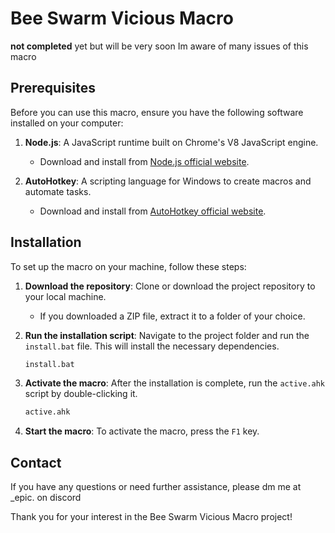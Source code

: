 # Bee Swarm Vicious Macro

**not completed** yet but will be very soon Im aware of many issues of this macro 

## Prerequisites

Before you can use this macro, ensure you have the following software installed on your computer:

1. **Node.js**: A JavaScript runtime built on Chrome's V8 JavaScript engine.
   - Download and install from [Node.js official website](https://nodejs.org/).

2. **AutoHotkey**: A scripting language for Windows to create macros and automate tasks.
   - Download and install from [AutoHotkey official website](https://www.autohotkey.com/download/ahk-install.exe).



## Installation

To set up the macro on your machine, follow these steps:

1. **Download the repository**: Clone or download the project repository to your local machine.
   - If you downloaded a ZIP file, extract it to a folder of your choice.

2. **Run the installation script**: Navigate to the project folder and run the `install.bat` file. This will install the necessary dependencies.
   ```sh
   install.bat
   ```

3. **Activate the macro**: After the installation is complete, run the `active.ahk` script by double-clicking it.
   ```sh
   active.ahk
   ```

4. **Start the macro**: To activate the macro, press the ``` F1 ``` key.


## Contact

If you have any questions or need further assistance, please dm me at _epic. on discord

Thank you for your interest in the Bee Swarm Vicious Macro project!